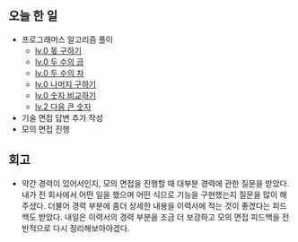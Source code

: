 ## 오늘 한 일
- 프로그래머스 알고리즘 풀이
  - [lv.0 몫 구하기](https://github.com/makepin2r/TIL/blob/main/Algorithm/js/programmers_120805.md)
  - [lv.0 두 수의 곱](https://github.com/makepin2r/TIL/blob/main/Algorithm/js/programmers_120804.md)
  - [lv.0 두 수의 차](https://github.com/makepin2r/TIL/blob/main/Algorithm/js/programmers_120803.md)
  - [lv.0 나머지 구하기](https://github.com/makepin2r/TIL/blob/main/Algorithm/js/programmers_120810.md)
  - [lv.0 숫자 비교하기](https://github.com/makepin2r/TIL/blob/main/Algorithm/js/programmers_120807.md)
  - [lv.2 다음 큰 숫자](https://github.com/makepin2r/TIL/blob/main/Algorithm/js/programmers_12911.md)
- 기술 면접 답변 추가 작성
- 모의 면접 진행

## 회고
- 약간 경력이 있어서인지, 모의 면접을 진행할 때 대부분 경력에 관한 질문을 받았다.
  내가 전 회사에서 어떤 일을 했으며 어떤 식으로 기능을 구현했는지 질문을 많이 해주셨다.
  더불어 경력 부분에 좀더 상세한 내용을 이력서에 적는 것이 좋겠다는 피드백도 받았다.
  내일은 이력서의 경력 부분을 조금 더 보강하고 모의 면접 피드백을 전반적으로 다시 정리해보아야겠다.
